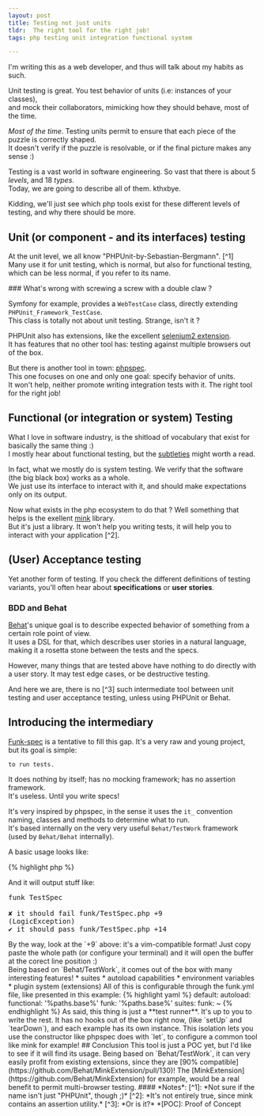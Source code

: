 ```yaml
---
layout: post
title: Testing not just units
tldr:  The right tool for the right job!
tags: php testing unit integration functional system

---
```



<div markdown="1" class="edit">
I'm writing this as a web developer, and thus will talk about my habits as such.
</div>

Unit testing is great. You test behavior of units (i.e: instances of your classes),  
and mock their collaborators, mimicking how they should behave, most of the time.

*Most of the time*. Testing units permit to ensure that each piece of the puzzle is correctly shaped.  
It doesn't verify if the puzzle is resolvable, or if the final picture makes any sense :)

Testing is a vast world in software engineering. So vast that there is about 5 *levels*, and 18 *types*.  
Today, we are going to describe all of them. kthxbye.

Kidding, we'll just see which php tools exist for these different levels of testing, and why there should be more.

## Unit (or component - and its interfaces) testing

At the unit level, we all know "PHPUnit-by-Sebastian-Bergmann". [^1]  
Many use it for unit testing, which is normal, but also for functional testing, which can be less normal, if you refer to its name.  

<div markdown="1" class="divergence">
### What's wrong with screwing a screw with a double claw ?

Symfony for example, provides a `WebTestCase` class, directly extending `PHPUnit_Framework_TestCase`.  
This class is totally not about unit testing. Strange, isn't it ?

PHPUnit also has extensions, like the excellent [selenium2 extension](http://phpunit.de/manual/4.1/en/selenium.html).  
It has features that no other tool has: testing against multiple browsers out of the box.
</div>

But there is another tool in town: [phpspec](phpspec.net).  
This one focuses on one and only one goal: specify behavior of units.  
It won't help, neither promote writing integration tests with it. The right tool for the right job! 


## Functional (or integration or system) Testing

What I love in software industry, is the shitload of vocabulary that exist for basically the same thing :)  
I mostly hear about functional testing, but the [subtleties](http://en.wikipedia.org/wiki/Software_testing#Functional_vs_non-functional_testing) might worth a read.

In fact, what we mostly do is system testing. We verify that the software (the big black box) works as a whole.  
We just use its interface to interact with it, and should make expectations only on its output.

Now what exists in the php ecosystem to do that ? Well something that helps is the exellent [mink](http://mink.behat.org) library.  
But it's just a library. It won't help you writing tests, it will help you to interact with your application [^2].

## (User) Acceptance testing

Yet another form of testing. If you check the different definitions of testing variants, you'll often hear about **specifications** or **user stories**.

### BDD and Behat

[Behat](http://behat.org)'s unique goal is to describe expected behavior of something from a certain role point of view.  
It uses a DSL for that, which describes user stories in a natural language, making it a rosetta stone between the tests and the specs.

However, many things that are tested above have nothing to do directly with a user story. It may test edge cases, or be destructive testing.

And here we are, there is no [^3] such intermediate tool between unit testing and user acceptance testing, unless using PHPUnit or Behat.

## Introducing the intermediary

[Funk-spec](https://github.com/docteurklein/funk-spec) is a tentative to fill this gap. It's a very raw and young project, but its goal is simple:

    to run tests.

It does nothing by itself; has no mocking framework; has no assertion framework.  
It's useless. Until you write specs!

It's very inspired by phpspec, in the sense it uses the `it_` convention naming, classes and methods to determine what to run.  
It's based internally on the very very useful `Behat/TestWork` framework (used by `Behat/Behat` internally).

A basic usage looks like:

{% highlight php %}
<?php

namespace funk;

class TestSpec implements \Funk\Spec
{
    function it_should_fail()
    {
        throw new \LogicException;
    }

    function it_should_pass()
    {
        if (true === false) {
            throw new \LogicException('something is very wrong').
        }
    }
}
{% endhighlight %}

Simply run it using:

    php bin/funk <path to the spec(s)>

And it will output stuff like:

<pre>
<span class="f3">funk TestSpec</span>

<span class="f1">✘ it should fail</span> <span class="f6">funk/TestSpec.php</span> <span class="f3">+9</span>
(LogicException)
<span class="f2">✔ it should pass</span> <span class="f6">funk/TestSpec.php</span> <span class="f3">+14</span>
</pre>


<div markdown="1" class="divergence">
By the way, look at the `+9` above: it's a vim-compatible format!  
Just copy paste the whole path (or configure your terminal) and it will open the buffer at the corect line position :)
</div>

Being based on `Behat/TestWork`, it comes out of the box with many interesting features!

  * suites
  * autoload capabilities
  * environment variables
  * plugin system (extensions)

All of this is configurable through the funk.yml file, like presented in this example:

{% highlight yaml %}

default:
    autoload:
        functional: '%paths.base%'
        funk: '%paths.base%'

    suites:
        funk: ~

{% endhighlight %}


As said, this thing is just a **test runner**. It's up to you to write the rest.
It has no hooks out of the box right now, (like `setUp` and `tearDown`), and each example has its own instance.  
This isolation lets you use the constructor like phpspec does with `let`, to configure a common tool like mink for example!

## Conclusion

This tool is just a POC yet, but I'd like to see if it will find its usage.  
Being based on `Behat/TestWork`, it can very easily profit from existing extensions, since they are [90% compatible](https://github.com/Behat/MinkExtension/pull/130)!  
The [MinkExtension](https://github.com/Behat/MinkExtension) for example, would be a real benefit to permit multi-browser testing.

#### *Notes*:
[^1]: *Not sure if the name isn't just "PHPUnit", though ;)*
[^2]: *It's not entirely true, since mink contains an assertion utility.*
[^3]: *Or is it?*


*[POC]: Proof of Concept
